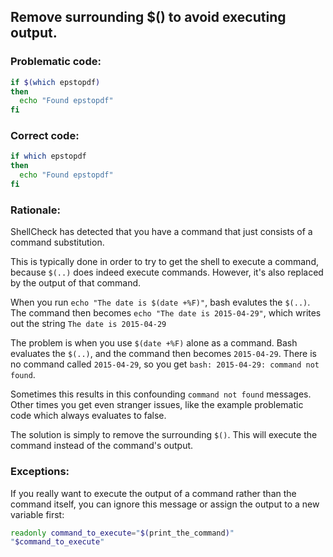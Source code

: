 ## Remove surrounding $() to avoid executing output.

### Problematic code:

```sh
if $(which epstopdf)
then
  echo "Found epstopdf"
fi
```

### Correct code:

```sh
if which epstopdf
then
  echo "Found epstopdf"
fi
```

### Rationale:

ShellCheck has detected that you have a command that just consists of a command substitution.

This is typically done in order to try to get the shell to execute a command, because `$(..)` does indeed execute commands. However, it's also replaced by the output of that command.

When you run `echo "The date is $(date +%F)"`, bash evalutes the `$(..)`. The command then becomes `echo "The date is 2015-04-29"`, which writes out the string `The date is 2015-04-29`

The problem is when you use `$(date +%F)` alone as a command. Bash evaluates the `$(..)`, and the command then becomes `2015-04-29`. There is no command called `2015-04-29`, so you get `bash: 2015-04-29: command not found`.

Sometimes this results in this confounding `command not found` messages. Other times you get even stranger issues, like the example problematic code which always evaluates to false.

The solution is simply to remove the surrounding `$()`. This will execute the command instead of the command's output.

### Exceptions:

If you really want to execute the output of a command rather than the command itself, you can ignore this message or assign the output to a new variable first:
```sh
readonly command_to_execute="$(print_the_command)"
"$command_to_execute"
```

